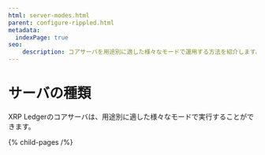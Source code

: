 ```yaml
---
html: server-modes.html
parent: configure-rippled.html
metadata:
  indexPage: true
seo:
    description: コアサーバを用途別に適した様々なモードで運用する方法を紹介します。
---
```

# サーバの種類

XRP Ledgerのコアサーバは、用途別に適した様々なモードで実行することができます。


{% child-pages /%}
